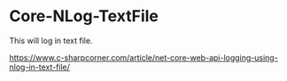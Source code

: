 # Core-NLog-TextFile
This will log in text file.

https://www.c-sharpcorner.com/article/net-core-web-api-logging-using-nlog-in-text-file/
